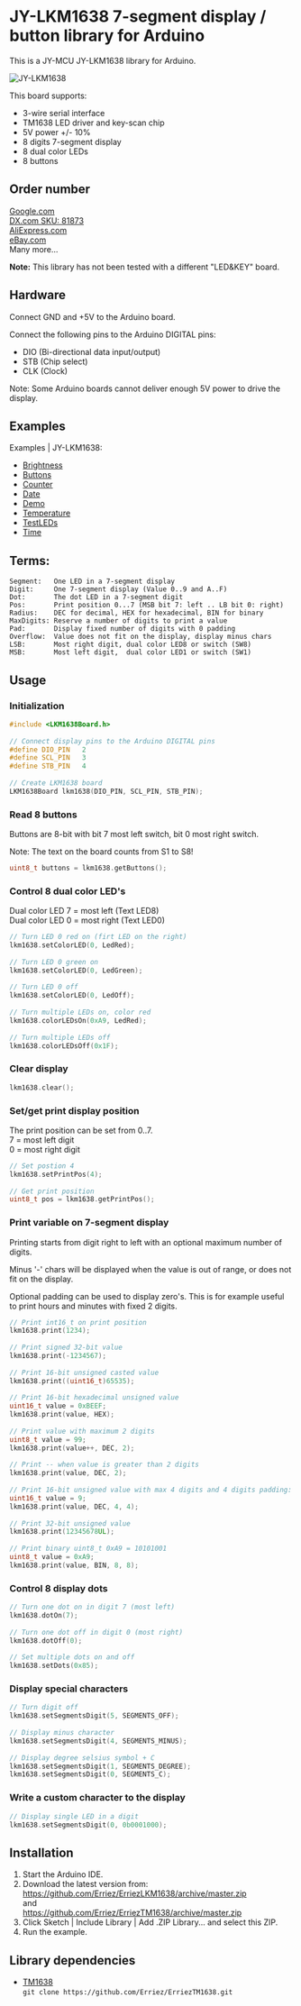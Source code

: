 # JY-LKM1638 7-segment display / button library for Arduino

This is a JY-MCU JY-LKM1638 library for Arduino. 

![JY-LKM1638](https://raw.githubusercontent.com/Erriez/ErriezLKM1638/master/extras/LKM1638_board.jpg)

This board supports:
* 3-wire serial interface
* TM1638 LED driver and key-scan chip
* 5V power +/- 10%
* 8 digits 7-segment display
* 8 dual color LEDs 
* 8 buttons

## Order number
[Google.com](https://www.google.nl/search?q=JY-LKM1638)  
[DX.com SKU: 81873](http://www.dx.com/p/8x-digital-tube-8x-key-8x-double-color-led-module-81873#.WmR3YTco9aR)  
[AliExpress.com](https://www.aliexpress.com/item/F71A-8-Digital-Tube-8-Key-8-Double-Color-LED-Module-TM1638-Can-be-Cascaded-Replace/2034831073.html?ws_ab_test=searchweb0_0,searchweb201602_1_10065_10344_10068_10342_10343_10340_10341_10084_10083_10618_10304_10615_10307_10301_10313_10059_10534_100031_10103_441_10624_442_10623_10622_10621_10620_10142,searchweb201603_36,ppcSwitch_5&algo_expid=539835e4-fcbf-4f84-870e-c972d12374fa-36&algo_pvid=539835e4-fcbf-4f84-870e-c972d12374fa&priceBeautifyAB=2)  
[eBay.com](https://www.ebay.com/itm/8xDigital-Tube-8x-Key-8x-Double-Color-LED-Module-TM1638-For-AVR-Arduino-NEW/172744309516?epid=814196876&hash=item28385cfb0c:g:bmsAAOSw-29ZS4-c)  
Many more...

**Note:** This library has not been tested with a different "LED&KEY" board.

## Hardware

Connect GND and +5V to the Arduino board.

Connect the following pins to the Arduino DIGITAL pins:
* DIO (Bi-directional data input/output)
* STB (Chip select)
* CLK (Clock) 

Note: Some Arduino boards cannot deliver enough 5V power to drive the display.

## Examples
Examples | JY-LKM1638:
* [Brightness](https://github.com/Erriez/ErriezLKM1638/blob/master/examples/Brightness/Brightness.ino)  
* [Buttons](https://github.com/Erriez/ErriezLKM1638/blob/master/examples/Buttons/Buttons.ino)  
* [Counter](https://github.com/Erriez/ErriezLKM1638/blob/master/examples/Counter/Counter.ino)
* [Date](https://github.com/Erriez/ErriezLKM1638/blob/master/examples/Date/Date.ino)
* [Demo](https://github.com/Erriez/ErriezLKM1638/blob/master/examples/Demo/Demo.ino)  
* [Temperature](https://github.com/Erriez/ErriezLKM1638/blob/master/examples/Temperature/Temperature.ino)
* [TestLEDs](https://github.com/Erriez/ErriezLKM1638/blob/master/examples/TestLEDs/TestLEDs.ino)  
* [Time](https://github.com/Erriez/ErriezLKM1638/blob/master/examples/Time/Time.ino)

## Terms:
```
Segment:   One LED in a 7-segment display
Digit:     One 7-segment display (Value 0..9 and A..F)
Dot:       The dot LED in a 7-segment digit
Pos:       Print position 0...7 (MSB bit 7: left .. LB bit 0: right)
Radius:    DEC for decimal, HEX for hexadecimal, BIN for binary
MaxDigits: Reserve a number of digits to print a value
Pad:       Display fixed number of digits with 0 padding
Overflow:  Value does not fit on the display, display minus chars
LSB:       Most right digit, dual color LED8 or switch (SW8)
MSB:       Most left digit,  dual color LED1 or switch (SW1)
```

## Usage

### Initialization
```c++
#include <LKM1638Board.h>
  
// Connect display pins to the Arduino DIGITAL pins
#define DIO_PIN   2
#define SCL_PIN   3
#define STB_PIN   4
  
// Create LKM1638 board
LKM1638Board lkm1638(DIO_PIN, SCL_PIN, STB_PIN);
```

### Read 8 buttons
Buttons are 8-bit with bit 7 most left switch, bit 0 most right switch.

Note: The text on the board counts from S1 to S8!

```c++
uint8_t buttons = lkm1638.getButtons();
```

### Control 8 dual color LED's
Dual color LED 7 = most left (Text LED8)  
Dual color LED 0 = most right (Text LED0)

```c++
// Turn LED 0 red on (firt LED on the right)
lkm1638.setColorLED(0, LedRed);  
  
// Turn LED 0 green on
lkm1638.setColorLED(0, LedGreen);
  
// Turn LED 0 off
lkm1638.setColorLED(0, LedOff);
  
// Turn multiple LEDs on, color red
lkm1638.colorLEDsOn(0xA9, LedRed);
  
// Turn multiple LEDs off
lkm1638.colorLEDsOff(0x1F);
```

### Clear display
```c++
lkm1638.clear();
```

### Set/get print display position
The print position can be set from 0..7.  
7 = most left digit  
0 = most right digit

```c++
// Set postion 4
lkm1638.setPrintPos(4);
  
// Get print position
uint8_t pos = lkm1638.getPrintPos();
```

### Print variable on 7-segment display
Printing starts from digit right to left with an optional maximum number of 
digits. 

Minus '-' chars will be displayed when the value is out of range, or
does not fit on the display.

Optional padding can be used to display zero's. This is for example useful to 
print hours and minutes with fixed 2 digits.  

```c++
// Print int16_t on print position
lkm1638.print(1234);
  
// Print signed 32-bit value
lkm1638.print(-1234567);
  
// Print 16-bit unsigned casted value
lkm1638.print((uint16_t)65535);
  
// Print 16-bit hexadecimal unsigned value
uint16_t value = 0xBEEF;
lkm1638.print(value, HEX); 
  
// Print value with maximum 2 digits
uint8_t value = 99;
lkm1638.print(value++, DEC, 2);
  
// Print -- when value is greater than 2 digits 
lkm1638.print(value, DEC, 2); 
  
// Print 16-bit unsigned value with max 4 digits and 4 digits padding: 0009 
uint16_t value = 9;
lkm1638.print(value, DEC, 4, 4);
  
// Print 32-bit unsigned value
lkm1638.print(12345678UL);
  
// Print binary uint8_t 0xA9 = 10101001
uint8_t value = 0xA9;
lkm1638.print(value, BIN, 8, 8);
```

### Control 8 display dots
```c++
// Turn one dot on in digit 7 (most left)
lkm1638.dotOn(7);
  
// Turn one dot off in digit 0 (most right)
lkm1638.dotOff(0);
  
// Set multiple dots on and off
lkm1638.setDots(0x85);
```

### Display special characters
```c++
// Turn digit off
lkm1638.setSegmentsDigit(5, SEGMENTS_OFF);
  
// Display minus character
lkm1638.setSegmentsDigit(4, SEGMENTS_MINUS);
  
// Display degree selsius symbol + C
lkm1638.setSegmentsDigit(1, SEGMENTS_DEGREE);
lkm1638.setSegmentsDigit(0, SEGMENTS_C);
```

### Write a custom character to the display
```c++
// Display single LED in a digit
lkm1638.setSegmentsDigit(0, 0b0001000);
```

## Installation
1. Start the Arduino IDE.
2. Download the latest version from:  
   https://github.com/Erriez/ErriezLKM1638/archive/master.zip  
   and  
   https://github.com/Erriez/ErriezTM1638/archive/master.zip
3. Click Sketch | Include Library | Add .ZIP Library... and select this ZIP.
5. Run the example.

## Library dependencies
* [TM1638](https://github.com/Erriez/ErriezTM1638)  
```git clone https://github.com/Erriez/ErriezTM1638.git```

